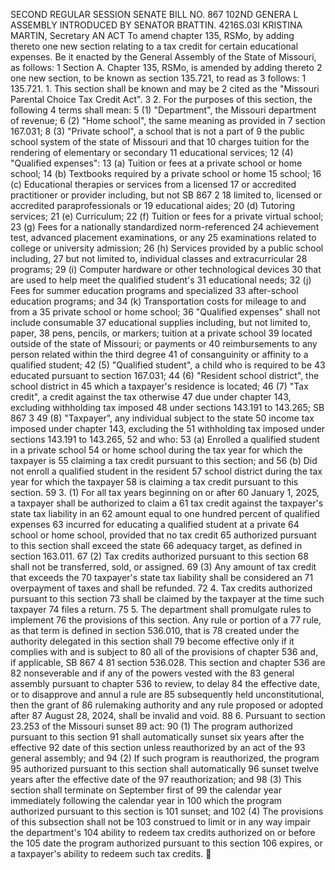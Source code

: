 SECOND REGULAR SESSION
SENATE BILL NO. 867
102ND GENERA L ASSEMBLY
INTRODUCED BY SENATOR BRATTIN.
4216S.03I KRISTINA MARTIN, Secretary
AN ACT
To amend chapter 135, RSMo, by adding thereto one new section relating to a tax credit for certain
educational expenses.
Be it enacted by the General Assembly of the State of Missouri, as follows:
1 Section A. Chapter 135, RSMo, is amended by adding thereto
2 one new section, to be known as section 135.721, to read as
3 follows:
1 135.721. 1. This section shall be known and may be
2 cited as the "Missouri Parental Choice Tax Credit Act".
3 2. For the purposes of this section, the following
4 terms shall mean:
5 (1) "Department", the Missouri department of revenue;
6 (2) "Home school", the same meaning as provided in
7 section 167.031;
8 (3) "Private school", a school that is not a part of
9 the public school system of the state of Missouri and that
10 charges tuition for the rendering of elementary or secondary
11 educational services;
12 (4) "Qualified expenses":
13 (a) Tuition or fees at a private school or home school;
14 (b) Textbooks required by a private school or home
15 school;
16 (c) Educational therapies or services from a licensed
17 or accredited practitioner or provider including, but not
SB 867 2
18 limited to, licensed or accredited paraprofessionals or
19 educational aides;
20 (d) Tutoring services;
21 (e) Curriculum;
22 (f) Tuition or fees for a private virtual school;
23 (g) Fees for a nationally standardized norm-referenced
24 achievement test, advanced placement examinations, or any
25 examinations related to college or university admission;
26 (h) Services provided by a public school including,
27 but not limited to, individual classes and extracurricular
28 programs;
29 (i) Computer hardware or other technological devices
30 that are used to help meet the qualified student's
31 educational needs;
32 (j) Fees for summer education programs and specialized
33 after-school education programs; and
34 (k) Transportation costs for mileage to and from a
35 private school or home school;
36 "Qualified expenses" shall not include consumable
37 educational supplies including, but not limited to, paper,
38 pens, pencils, or markers; tuition at a private school
39 located outside of the state of Missouri; or payments or
40 reimbursements to any person related within the third degree
41 of consanguinity or affinity to a qualified student;
42 (5) "Qualified student", a child who is required to be
43 educated pursuant to section 167.031;
44 (6) "Resident school district", the school district in
45 which a taxpayer's residence is located;
46 (7) "Tax credit", a credit against the tax otherwise
47 due under chapter 143, excluding withholding tax imposed
48 under sections 143.191 to 143.265;
SB 867 3
49 (8) "Taxpayer", any individual subject to the state
50 income tax imposed under chapter 143, excluding the
51 withholding tax imposed under sections 143.191 to 143.265,
52 and who:
53 (a) Enrolled a qualified student in a private school
54 or home school during the tax year for which the taxpayer is
55 claiming a tax credit pursuant to this section; and
56 (b) Did not enroll a qualified student in the resident
57 school district during the tax year for which the taxpayer
58 is claiming a tax credit pursuant to this section.
59 3. (1) For all tax years beginning on or after
60 January 1, 2025, a taxpayer shall be authorized to claim a
61 tax credit against the taxpayer's state tax liability in an
62 amount equal to one hundred percent of qualified expenses
63 incurred for educating a qualified student at a private
64 school or home school, provided that no tax credit
65 authorized pursuant to this section shall exceed the state
66 adequacy target, as defined in section 163.011.
67 (2) Tax credits authorized pursuant to this section
68 shall not be transferred, sold, or assigned.
69 (3) Any amount of tax credit that exceeds the
70 taxpayer's state tax liability shall be considered an
71 overpayment of taxes and shall be refunded.
72 4. Tax credits authorized pursuant to this section
73 shall be claimed by the taxpayer at the time such taxpayer
74 files a return.
75 5. The department shall promulgate rules to implement
76 the provisions of this section. Any rule or portion of a
77 rule, as that term is defined in section 536.010, that is
78 created under the authority delegated in this section shall
79 become effective only if it complies with and is subject to
80 all of the provisions of chapter 536 and, if applicable,
SB 867 4
81 section 536.028. This section and chapter 536 are
82 nonseverable and if any of the powers vested with the
83 general assembly pursuant to chapter 536 to review, to delay
84 the effective date, or to disapprove and annul a rule are
85 subsequently held unconstitutional, then the grant of
86 rulemaking authority and any rule proposed or adopted after
87 August 28, 2024, shall be invalid and void.
88 6. Pursuant to section 23.253 of the Missouri sunset
89 act:
90 (1) The program authorized pursuant to this section
91 shall automatically sunset six years after the effective
92 date of this section unless reauthorized by an act of the
93 general assembly; and
94 (2) If such program is reauthorized, the program
95 authorized pursuant to this section shall automatically
96 sunset twelve years after the effective date of the
97 reauthorization; and
98 (3) This section shall terminate on September first of
99 the calendar year immediately following the calendar year in
100 which the program authorized pursuant to this section is
101 sunset; and
102 (4) The provisions of this subsection shall not be
103 construed to limit or in any way impair the department's
104 ability to redeem tax credits authorized on or before the
105 date the program authorized pursuant to this section
106 expires, or a taxpayer's ability to redeem such tax credits.
